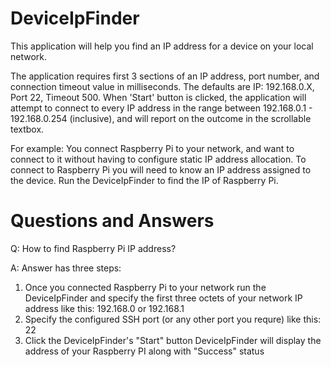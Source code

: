 # DeviceIpFinder
This application will help you find an IP address for a device on your local network.

The application requires first 3 sections of an IP address, port number, and connection timeout value in milliseconds. The defaults are IP: 192.168.0.X, Port 22, Timeout 500. When 'Start' button is clicked, the application will attempt to connect to every IP address in the range between 192.168.0.1 - 192.168.0.254 (inclusive), and will report on the outcome in the scrollable textbox.

For example: You connect Raspberry Pi to your network, and want to connect to it without having to configure static IP address allocation. To connect to Raspberry Pi you will need to know an IP address assigned to the device. Run the DeviceIpFinder to find the IP of Raspberry Pi.

# Questions and Answers
Q: How to find Raspberry Pi IP address?

A: Answer has three steps:
1. Once you connected Raspberry Pi to your network run the DeviceIpFinder and specify the first three octets of your network IP address like this: 192.168.0 or 192.168.1
3. Specify the configured SSH port (or any other port you requre) like this: 22
2. Click the DeviceIpFinder's "Start" button
DeviceIpFinder will display the address of your Raspberry PI along with "Success" status
